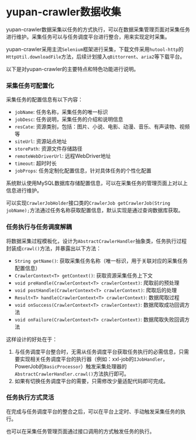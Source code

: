 # yupan-crawler数据收集

yupan-crawler数据采集以任务的方式执行，可以在数据采集管理页面对采集任务进行维护。采集任务可以与任务调度平台进行整合，用来实现定时采集。

yupan-crawler采用主流`Selenium`框架进行采集，下载文件采用`hutool-http`的`HttpUtil.downloadFile`方法，后续计划接入`qBittorrent`、`aria2`等下载平台。

以下是对yupan-crawler的主要特点和特色功能进行说明。

### 采集任务可配置化

采集任务的配置信息有以下内容：
- `jobName`: 任务名称，采集任务的唯一标识
- `jobDesc`: 任务说明，采集任务的介绍和说明信息
- `resCate`: 资源类别，包括：图片、小说、电影、动漫、音乐、有声读物、视频等
- `siteUrl`: 资源站点地址
- `storePath`: 资源文件存储路径
- `remoteWebDriverUrl`: 远程WebDriver地址
- `timeout`: 超时时长
- `jobProps`: 任务定制化配置信息，针对具体任务的个性化配置

系统默认使用MySQL数据库存储配置信息，可以在采集任务的管理页面上对以上信息进行维护。

可以实现`CrawlerJobHolder`接口类的`CrawlerJob getCrawlerJob(String jobName);`方法通过任务名称获取配置信息，默认实现是通过查询数据库获取。

### 任务执行与任务调度解耦

将数据采集过程模板化，设计为`AbstractCrawlerHandler`抽象类，任务执行过程封装成`crawl()`方法，并暴露出以下方法：
- `String getName()`: 获取采集任务名称（唯一标识，用于关联对应的采集任务配置信息）
- `CrawlerContext<T> getContext()`: 获取资源采集任务上下文
- `void preHandle(CrawlerContext<T> crawlerContext)`: 爬取前的预处理
- `void postHandle(CrawlerContext<T> crawlerContext)`: 爬取后的处理
- `Result<T> handle(CrawlerContext<T> crawlerContext)`: 数据爬取过程
- `void onSuccess(CrawlerContext<T> crawlerContext)`: 数据爬取成功回调方法
- `void onFailure(CrawlerContext<T> crawlerContext)`: 数据爬取失败回调方法

这样设计的好处在于：
1. 与任务调度平台整合时，无需从任务调度平台获取任务执行的必需信息，只需要实现相关任务调度平台的执行器（例如：xxl-job的`IJobHandler`，PowerJob的`BasicProcessor`）触发采集处理器的`AbstractCrawlerHandler.crawl()`方法执行即可。
2. 如果有切换任务调度平台的需要，只需修改少量适配代码即可完成。

### 任务执行方式灵活

在完成与任务调度平台的整合之后，可以在平台上定时、手动触发采集任务的执行。

也可以在采集任务管理页面通过接口调用的方式触发任务的执行。
